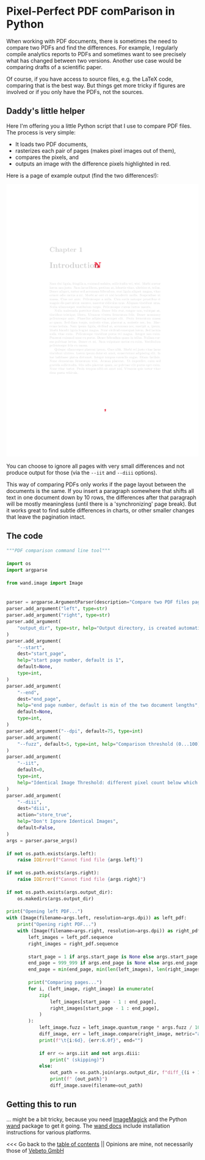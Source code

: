 # Pixel-Perfect PDF comParison in Python

When working with PDF documents, there is sometimes the need to compare two PDFs and find the differences.
For example, I regularly compile analytics reports to PDFs and sometimes want to see precisely what
has changed between two versions. Another use case would be comparing drafts of a scientific paper.

Of course, if you have access to source files, e.g. the LaTeX code, comparing that is the best way.
But things get more tricky if figures are involved or if you only have the PDFs, not the sources.


## Daddy's little helper
 
Here I'm offering you a little Python script that I use to compare PDF files.
The process is very simple:
* It loads two PDF documents,
* rasterizes each pair of pages (makes pixel images out of them),
* compares the pixels, and 
* outputs an image with the difference pixels highlighted in red.

Here is a page of example output (find the two differences!):

![example PDF diff](../images/diff_000001.png)

You can choose to ignore all pages with very small differences and not produce output for those
(via the ``--iit`` and ``--diii`` options).

This way of comparing PDFs only works if the page layout between the documents is the same. 
If you insert a paragraph somewhere that shifts all text in one document down by 10 rows, the differences after
that paragraph will be mostly meaningless (until there is a 'synchronizing' page break).
But it works great to find subtle differences in charts, or other smaller changes that leave the
pagination intact.


## The code

```python
"""PDF comparison command line tool"""

import os
import argparse

from wand.image import Image


parser = argparse.ArgumentParser(description="Compare two PDF files page by page.")
parser.add_argument("left", type=str)
parser.add_argument("right", type=str)
parser.add_argument(
    "output_dir", type=str, help="Output directory, is created automatically"
)
parser.add_argument(
    "--start",
    dest="start_page",
    help="start page number, default is 1",
    default=None,
    type=int,
)
parser.add_argument(
    "--end",
    dest="end_page",
    help="end page number, default is min of the two document lengths",
    default=None,
    type=int,
)
parser.add_argument("--dpi", default=75, type=int)
parser.add_argument(
    "--fuzz", default=5, type=int, help="Comparison threshold (0...100)"
)
parser.add_argument(
    "--iit",
    default=0,
    type=int,
    help="Identical Image Threshold: different pixel count below which images are considered identical",
)
parser.add_argument(
    "--diii",
    dest="diii",
    action="store_true",
    help="Don't Ignore Identical Images",
    default=False,
)
args = parser.parse_args()

if not os.path.exists(args.left):
    raise IOError(f"Cannot find file {args.left}")

if not os.path.exists(args.right):
    raise IOError(f"Cannot find file {args.right}")

if not os.path.exists(args.output_dir):
    os.makedirs(args.output_dir)

print("Opening left PDF...")
with (Image(filename=args.left, resolution=args.dpi)) as left_pdf:
    print("Opening right PDF...")
    with (Image(filename=args.right, resolution=args.dpi)) as right_pdf:
        left_images = left_pdf.sequence
        right_images = right_pdf.sequence

        start_page = 1 if args.start_page is None else args.start_page
        end_page = 999_999 if args.end_page is None else args.end_page
        end_page = min(end_page, min(len(left_images), len(right_images)))

        print("Comparing pages...")
        for i, (left_image, right_image) in enumerate(
            zip(
                left_images[start_page - 1 : end_page],
                right_images[start_page - 1 : end_page],
            )
        ):
            left_image.fuzz = left_image.quantum_range * args.fuzz / 100
            diff_image, err = left_image.compare(right_image, metric="absolute")
            print(f"\t{i:6d}, {err:6.0f}", end="")

            if err <= args.iit and not args.diii:
                print(" (skipping)")
            else:
                out_path = os.path.join(args.output_dir, f"diff_{(i + 1):06d}.png")
                print(f" {out_path}")
                diff_image.save(filename=out_path)

```


## Getting this to run

... might be a bit tricky, because you need [ImageMagick](https://imagemagick.org/index.php) and the Python
[wand](http://docs.wand-py.org) package to get it going.
The [wand docs](http://docs.wand-py.org) include installation instructions for various platforms.


<<< Go back to the [table of contents](../README.md) || Opinions are mine, not necessarily those of [Vebeto GmbH](https://www.vebeto.de)